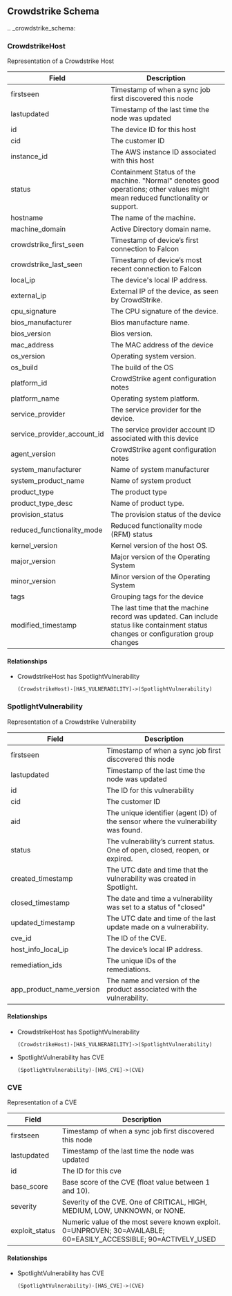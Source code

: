 ## Crowdstrike Schema

.. _crowdstrike_schema:

### CrowdstrikeHost

Representation of a Crowdstrike Host

| Field | Description |
|-------|-------------|
| firstseen | Timestamp of when a sync job first discovered this node |
| lastupdated | Timestamp of the last time the node was updated |
| id | The device ID for this host |
| cid | The customer ID |
| instance\_id | The AWS instance ID associated with this host |
| status | Containment Status of the machine. "Normal" denotes good operations; other values might mean reduced functionality or support. |
| hostname | The name of the machine. |
| machine\_domain | Active Directory domain name. |
| crowdstrike\_first\_seen | Timestamp of device’s first connection to Falcon |
| crowdstrike\_last\_seen | Timestamp of device’s most recent connection to Falcon |
| local\_ip | The device's local IP address. |
| external\_ip | External IP of the device, as seen by CrowdStrike. |
| cpu\_signature | The CPU signature of the device. |
| bios\_manufacturer | Bios manufacture name. |
| bios\_version | Bios version. |
| mac\_address | The MAC address of the device |
| os\_version | Operating system version. |
| os\_build | The build of the OS |
| platform\_id | CrowdStrike agent configuration notes |
| platform\_name | Operating system platform. |
| service\_provider | The service provider for the device. |
| service\_provider\_account\_id | The service provider account ID associated with this device |
| agent\_version | CrowdStrike agent configuration notes |
| system\_manufacturer | Name of system manufacturer |
| system\_product\_name | Name of system product |
| product\_type | The product type |
| product\_type\_desc | Name of product type. |
| provision\_status | The provision status of the device |
| reduced\_functionality\_mode | Reduced functionality mode (RFM) status |
| kernel\_version | Kernel version of the host OS. |
| major\_version | Major version of the Operating System |
| minor\_version | Minor version of the Operating System |
| tags | Grouping tags for the device |
| modified\_timestamp | The last time that the machine record was updated. Can include status like containment status changes or configuration group changes |

#### Relationships

- CrowdstrikeHost has SpotlightVulnerability
    ```
    (CrowdstrikeHost)-[HAS_VULNERABILITY]->(SpotlightVulnerability)
    ```

### SpotlightVulnerability

Representation of a Crowdstrike Vulnerability

| Field | Description |
|-------|-------------|
| firstseen | Timestamp of when a sync job first discovered this node |
| lastupdated | Timestamp of the last time the node was updated |
| id | The ID for this vulnerability |
| cid | The customer ID |
| aid | The unique identifier (agent ID) of the sensor where the vulnerability was found. |
| status | The vulnerability’s current status. One of open, closed, reopen, or expired. |
| created\_timestamp | The UTC date and time that the vulnerability was created in Spotlight. |
| closed\_timestamp | The date and time a vulnerability was set to a status of "closed" |
| updated\_timestamp | The UTC date and time of the last update made on a vulnerability. |
| cve\_id | The ID of the CVE. |
| host\_info\_local\_ip | The device’s local IP address. |
| remediation\_ids | The unique IDs of the remediations. |
| app\_product\_name\_version | The name and version of the product associated with the vulnerability. |

#### Relationships

- CrowdstrikeHost has SpotlightVulnerability
    ```
    (CrowdstrikeHost)-[HAS_VULNERABILITY]->(SpotlightVulnerability)
    ```

- SpotlightVulnerability has CVE
    ```
    (SpotlightVulnerability)-[HAS_CVE]->(CVE)
    ```

### CVE

Representation of a CVE

| Field | Description |
|-------|-------------|
| firstseen | Timestamp of when a sync job first discovered this node |
| lastupdated | Timestamp of the last time the node was updated |
| id | The ID for this cve |
| base\_score | Base score of the CVE (float value between 1 and 10). |
| severity | Severity of the CVE. One of CRITICAL, HIGH, MEDIUM, LOW, UNKNOWN, or NONE. |
| exploit\_status | Numeric value of the most severe known exploit. 0=UNPROVEN; 30=AVAILABLE; 60=EASILY\_ACCESSIBLE; 90=ACTIVELY\_USED |

#### Relationships

- SpotlightVulnerability has CVE
    ```
    (SpotlightVulnerability)-[HAS_CVE]->(CVE)
    ```
